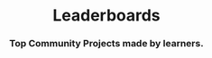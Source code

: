 <div align="center">
  <h1>
    Leaderboards
  </h1>
  <h3>Top Community Projects made by learners.</h3>
</div>
